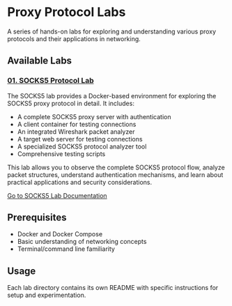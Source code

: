 # Proxy Protocol Labs

A series of hands-on labs for exploring and understanding various proxy protocols and their applications in networking.

## Available Labs

### [01. SOCKS5 Protocol Lab](./01_socks5/README.md)

The SOCKS5 lab provides a Docker-based environment for exploring the SOCKS5 proxy protocol in detail. It includes:

- A complete SOCKS5 proxy server with authentication
- A client container for testing connections
- An integrated Wireshark packet analyzer
- A target web server for testing connections
- A specialized SOCKS5 protocol analyzer tool
- Comprehensive testing scripts

This lab allows you to observe the complete SOCKS5 protocol flow, analyze packet structures, understand authentication mechanisms, and learn about practical applications and security considerations.

[Go to SOCKS5 Lab Documentation](./01_socks5/README.md)

## Prerequisites

- Docker and Docker Compose
- Basic understanding of networking concepts
- Terminal/command line familiarity

## Usage

Each lab directory contains its own README with specific instructions for setup and experimentation.
